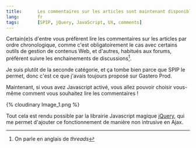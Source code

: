 ```yaml
--- 
title:      Les commentaires sur les articles sont maintenant disponibles par discussion ou ordre chronologique, au choix ! 
lang:       fr 
tags:       [SPIP, jQuery, JavaScript, UX, comments]
---
```


Certain(e)s d'entre vous préfèrent lire les commentaires sur les articles par ordre chronologique, comme c'est obligatoirement le cas avec certains outils de gestion de contenus Web, et d'autres, habitués aux forums, préfèrent suivre les enchainements de discussions[^1].


[^1]: On parle en anglais de *threads*

Je suis plutôt de la seconde catégorie, et ça tombe bien parce que SPIP le permet, donc c'est ce que j'avais toujours proposé sur Gastero Prod.

Maintenant, si vous avez Javascript activé, vous allez pouvoir choisir vous-même comment vous souhaitez lire les commentaires !

{% cloudinary Image_1.png %}


Tout cela est rendu possible par la librairie Javascript magique [jQuery](http://www.jquery.com/), qui me permet d'ajouter ce fonctionnement de manière non intrusive en Ajax.
